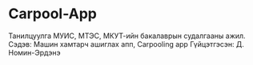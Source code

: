 # Carpool-App
Танилцуулга
МУИС, МТЭС, МКУТ-ийн бакалаврын судалгааны ажил.
Сэдэв: Машин хамтарч ашиглах апп, Carpooling app
Гүйцэтгэсэн: Д. Номин-Эрдэнэ 
